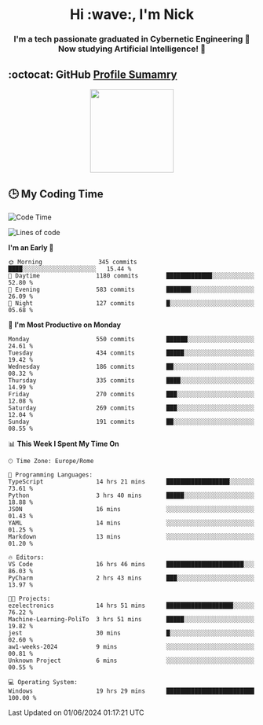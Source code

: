 <h1 align="center">Hi :wave:, I'm Nick</h1>

<h3 align="center">I'm a tech passionate graduated in Cybernetic Engineering 🤖<br>
Now studying Artificial Intelligence! 🧠</h3>


## :octocat: GitHub <a href="https://github.com/vn7n24fzkq/github-profile-summary-cards">Profile Sumamry</a>

<p align="center">
   <img style="height:170px;display:inline-block"  src="http://github-profile-summary-cards.vercel.app/api/cards/profile-details?username=CodeClimberNT&theme=github_dark" />
<!--    <img style="height:170px;display:inline-block"  src="http://github-profile-summary-cards.vercel.app/api/cards/repos-per-language?username=CodeClimberNT&theme=github_dark&exclude=" /> -->
</p>

 ## :clock3: My Coding Time 
 
<!--START_SECTION:waka-->
![Code Time](http://img.shields.io/badge/Code%20Time-237%20hrs%2030%20mins-blue)

![Lines of code](https://img.shields.io/badge/From%20Hello%20World%20I%27ve%20Written-2.7%20million%20lines%20of%20code-blue)

**I'm an Early 🐤** 

```text
🌞 Morning                345 commits         ████░░░░░░░░░░░░░░░░░░░░░   15.44 % 
🌆 Daytime                1180 commits        █████████████░░░░░░░░░░░░   52.80 % 
🌃 Evening                583 commits         ███████░░░░░░░░░░░░░░░░░░   26.09 % 
🌙 Night                  127 commits         █░░░░░░░░░░░░░░░░░░░░░░░░   05.68 % 
```
📅 **I'm Most Productive on Monday** 

```text
Monday                   550 commits         ██████░░░░░░░░░░░░░░░░░░░   24.61 % 
Tuesday                  434 commits         █████░░░░░░░░░░░░░░░░░░░░   19.42 % 
Wednesday                186 commits         ██░░░░░░░░░░░░░░░░░░░░░░░   08.32 % 
Thursday                 335 commits         ████░░░░░░░░░░░░░░░░░░░░░   14.99 % 
Friday                   270 commits         ███░░░░░░░░░░░░░░░░░░░░░░   12.08 % 
Saturday                 269 commits         ███░░░░░░░░░░░░░░░░░░░░░░   12.04 % 
Sunday                   191 commits         ██░░░░░░░░░░░░░░░░░░░░░░░   08.55 % 
```


📊 **This Week I Spent My Time On** 

```text
🕑︎ Time Zone: Europe/Rome

💬 Programming Languages: 
TypeScript               14 hrs 21 mins      ██████████████████░░░░░░░   73.61 % 
Python                   3 hrs 40 mins       █████░░░░░░░░░░░░░░░░░░░░   18.88 % 
JSON                     16 mins             ░░░░░░░░░░░░░░░░░░░░░░░░░   01.43 % 
YAML                     14 mins             ░░░░░░░░░░░░░░░░░░░░░░░░░   01.25 % 
Markdown                 13 mins             ░░░░░░░░░░░░░░░░░░░░░░░░░   01.20 % 

🔥 Editors: 
VS Code                  16 hrs 46 mins      ██████████████████████░░░   86.03 % 
PyCharm                  2 hrs 43 mins       ███░░░░░░░░░░░░░░░░░░░░░░   13.97 % 

🐱‍💻 Projects: 
ezelectronics            14 hrs 51 mins      ███████████████████░░░░░░   76.22 % 
Machine-Learning-PoliTo  3 hrs 51 mins       █████░░░░░░░░░░░░░░░░░░░░   19.82 % 
jest                     30 mins             █░░░░░░░░░░░░░░░░░░░░░░░░   02.60 % 
aw1-weeks-2024           9 mins              ░░░░░░░░░░░░░░░░░░░░░░░░░   00.81 % 
Unknown Project          6 mins              ░░░░░░░░░░░░░░░░░░░░░░░░░   00.55 % 

💻 Operating System: 
Windows                  19 hrs 29 mins      █████████████████████████   100.00 % 
```


 Last Updated on 01/06/2024 01:17:21 UTC
<!--END_SECTION:waka-->

